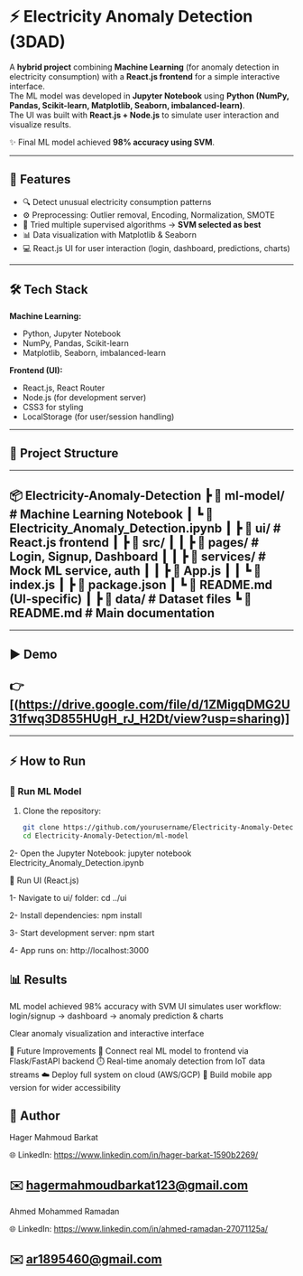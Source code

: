 # ⚡ Electricity Anomaly Detection (3DAD)

A **hybrid project** combining **Machine Learning** (for anomaly detection in electricity consumption) with a **React.js frontend** for a simple interactive interface.  
The ML model was developed in **Jupyter Notebook** using **Python (NumPy, Pandas, Scikit-learn, Matplotlib, Seaborn, imbalanced-learn)**.  
The UI was built with **React.js + Node.js** to simulate user interaction and visualize results.  

✨ Final ML model achieved **98% accuracy using SVM**.  

---

## 🚀 Features
- 🔍 Detect unusual electricity consumption patterns  
- ⚙️ Preprocessing: Outlier removal, Encoding, Normalization, SMOTE  
- 🤖 Tried multiple supervised algorithms → **SVM selected as best**  
- 📊 Data visualization with Matplotlib & Seaborn  
- 💻 React.js UI for user interaction (login, dashboard, predictions, charts)  

---

## 🛠️ Tech Stack
**Machine Learning:**  
- Python, Jupyter Notebook  
- NumPy, Pandas, Scikit-learn  
- Matplotlib, Seaborn, imbalanced-learn  

**Frontend (UI):**  
- React.js, React Router  
- Node.js (for development server)  
- CSS3 for styling  
- LocalStorage (for user/session handling)  

---

## 📂 Project Structure
---
📦 Electricity-Anomaly-Detection
┣ 📂 ml-model/ # Machine Learning Notebook
┃ ┗ 📜 Electricity_Anomaly_Detection.ipynb
┃
┣ 📂 ui/ # React.js frontend
┃ ┣ 📂 src/
┃ ┃ ┣ 📂 pages/ # Login, Signup, Dashboard
┃ ┃ ┣ 📂 services/ # Mock ML service, auth
┃ ┃ ┣ 📜 App.js
┃ ┃ ┗ 📜 index.js
┃ ┣ 📜 package.json
┃ ┗ 📜 README.md (UI-specific)
┃
┣ 📂 data/ # Dataset files
┗ 📜 README.md # Main documentation
---


---

## ▶️ Demo
👉 [(https://drive.google.com/file/d/1ZMigqDMG2U31fwq3D855HUgH_rJ_H2Dt/view?usp=sharing)]
---

---

## ⚡ How to Run

### 🔹 Run ML Model
1. Clone the repository:
   ```bash
   git clone https://github.com/yourusername/Electricity-Anomaly-Detection.git
   cd Electricity-Anomaly-Detection/ml-model

2- Open the Jupyter Notebook:
jupyter notebook Electricity_Anomaly_Detection.ipynb

🔹 Run UI (React.js)

1- Navigate to ui/ folder:
cd ../ui

2- Install dependencies:
npm install

3- Start development server:
npm start

4- App runs on: http://localhost:3000

## 📊 Results
ML model achieved 98% accuracy with SVM
UI simulates user workflow: login/signup → dashboard → anomaly prediction & charts

Clear anomaly visualization and interactive interface

📌 Future Improvements
📡 Connect real ML model to frontend via Flask/FastAPI backend
⏱️ Real-time anomaly detection from IoT data streams
☁️ Deploy full system on cloud (AWS/GCP)
📱 Build mobile app version for wider accessibility

## 👤 Author
Hager Mahmoud Barkat

🌐 LinkedIn: https://www.linkedin.com/in/hager-barkat-1590b2269/ 

✉️ hagermahmoudbarkat123@gmail.com
--

Ahmed Mohammed Ramadan

🌐 LinkedIn: https://www.linkedin.com/in/ahmed-ramadan-27071125a/ 

✉️ ar1895460@gmail.com
---
